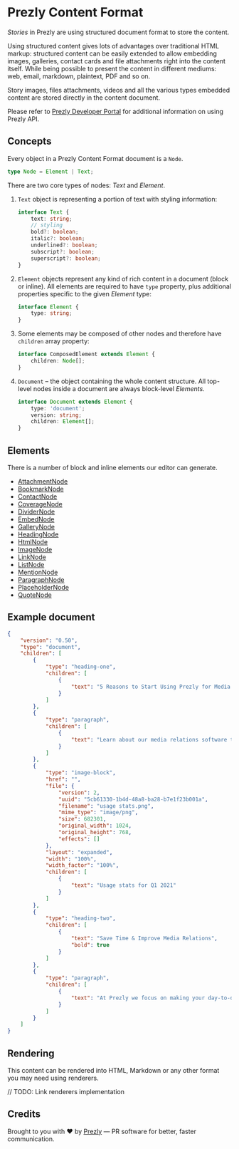 # Prezly Content Format

_Stories_ in Prezly are using structured document format to store the content.

Using structured content gives lots of advantages over traditional HTML markup: 
structured content can be easily extended to allow embedding images, galleries, 
contact cards and file attachments right into the content itself.
While being possible to present the content in different mediums: 
web, email, markdown, plaintext, PDF and so on.

Story images, files attachments, videos and all the various types embedded content 
are stored directly in the content document.

Please refer to [Prezly Developer Portal][developers] for additional information on using Prezly API.  

## Concepts

Every object in a Prezly Content Format document is a `Node`.

```ts
type Node = Element | Text;
```

There are two core types of nodes: _Text_ and _Element_.

1. `Text` object is representing a portion of text with styling information:

    ```ts
    interface Text {
        text: string;
        // styling
        bold?: boolean;
        italic?: boolean;
        underlined?: boolean;
        subscript?: boolean;
        superscript?: boolean;
    }
    ```

2. `Element` objects represent any kind of rich content in a document (block or inline).
   All elements are required to have `type` property, plus additional properties specific
   to the given *Element* type:

    ```ts
    interface Element {
        type: string;
    }
    ```

3. Some elements may be composed of other nodes and therefore have `children` array property:

    ```ts
    interface ComposedElement extends Element {
        children: Node[];
    }
    ```

4. `Document` – the object containing the whole content structure.
   All top-level nodes inside a document are always block-level *Elements*.

    ```ts
    interface Document extends Element {
        type: 'document';
        version: string;
        children: Element[];
    }
    ```

## Elements

There is a number of block and inline elements our editor can generate.

- [AttachmentNode](./src/format/elements/AttachmentNode.ts)
- [BookmarkNode](./src/format/elements/BookmarkNode.ts)
- [ContactNode](./src/format/elements/ContactNode.ts)
- [CoverageNode](./src/format/elements/CoverageNode.ts)
- [DividerNode](./src/format/elements/DividerNode.ts)
- [EmbedNode](./src/format/elements/EmbedNode.ts)
- [GalleryNode](./src/format/elements/GalleryNode.ts)
- [HeadingNode](./src/format/elements/HeadingNode.ts)
- [HtmlNode](./src/format/elements/HtmlNode.ts)
- [ImageNode](./src/format/elements/ImageNode.ts)
- [LinkNode](./src/format/elements/LinkNode.ts)
- [ListNode](./src/format/elements/ListNode.ts)
- [MentionNode](./src/format/elements/MentionNode.ts)
- [ParagraphNode](./src/format/elements/ParagraphNode.ts)
- [PlaceholderNode](./src/format/elements/PlaceholderNode.ts)
- [QuoteNode](./src/format/elements/QuoteNode.ts)

## Example document

```json
{
    "version": "0.50",
    "type": "document",
    "children": [
        {
            "type": "heading-one",
            "children": [
                {
                    "text": "5 Reasons to Start Using Prezly for Media Relations"
                }
            ]
        },
        {
            "type": "paragraph",
            "children": [
                {
                    "text": "Learn about our media relations software that helps manage media contacts, create online newsrooms, develop visual press releases and much more."
                }
            ]
        },
        {
            "type": "image-block",
            "href": "",
            "file": {
                "version": 2,
                "uuid": "5cb61330-1b4d-48a8-ba28-b7e1f23b001a",
                "filename": "usage stats.png",
                "mime_type": "image/png",
                "size": 682301,
                "original_width": 1024,
                "original_height": 768,
                "effects": []
            },
            "layout": "expanded",
            "width": "100%",
            "width_factor": "100%",
            "children": [
                {
                    "text": "Usage stats for Q1 2021"
                }
            ]
        },
        {
            "type": "heading-two",
            "children": [
                {
                    "text": "Save Time & Improve Media Relations",
                    "bold": true
                }
            ]
        },
        {
            "type": "paragraph",
            "children": [
                {
                    "text": "At Prezly we focus on making your day-to-day work more fluid, saving you time, all while helping you improve your media relations."
                }
            ]
        }
    ]
}
```

## Rendering

This content can be rendered into HTML, Markdown or any other format you may need using renderers.

// TODO: Link renderers implementation


[developers]: https://developers.prezly.com/?utm_medium=web&utm_source=github&utm_campaign=@prezly/content-format-js

## Credits

Brought to you with :heart: by [Prezly](https://www.prezly.com/?utm_source=github&utm_campaign=prezly/content-format-js) &mdash; PR software for better, faster communication.
